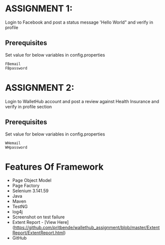 # ASSIGNMENT 1:

Login to Facebook and post a status message 'Hello World" and verify in profile

## Prerequisites

Set value for below variables in config.properties
```
FBemail
FBpassword
```
# ASSIGNMENT 2:

Login to WalletHub account and post a review against Health Insurance and verify in profile section

## Prerequisites

Set value for below variables in config.properties
```
WHemail
WHpassword
```

# Features Of Framework

* Page Object Model
* Page Factory
* Selenium 3.141.59
* Java
* Maven
* TestNG
* log4j
* Screenshot on test failure
* Extent Report - [View Here] (https://github.com/pritbende/wallethub_assignment/blob/master/ExtentReport/ExtentReport.html)
* GitHub



